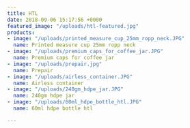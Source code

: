 ```yaml
---
title: HTL
date: 2018-09-06 15:17:56 +0000
featured_image: "/uploads/htl-featured.jpg"
products:
- image: "/uploads/printed_measure_cup_25mm_ropp_neck.JPG"
  name: Printed measure cup 25mm ropp neck
- image: "/uploads/premium_caps_for_coffee_jar.JPG"
  name: Premium caps for coffee jar
- image: "/uploads/prepair.jpg"
  name: Prepair
- image: "/uploads/airless_container.JPG"
  name: Airless container
- image: "/uploads/240gm_hdpe_jar.JPG"
  name: 240gm hdpe jar
- image: "/uploads/60ml_hdpe_bottle_htl.JPG"
  name: 60ml hdpe bottle htl

---
```

